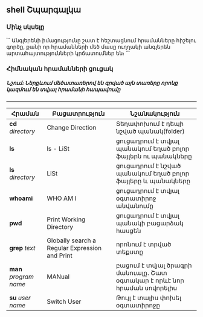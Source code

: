 shell Շպարգալկա
-------------
### Մինչ սկսելը

՝՝՝
Անգլերենի իմացությունը շատ է հեշտացնում հրամանները հիշելու գործը, քանի որ հրամանների
մեծ մասը ուղղակի անգլերեն արտահայտությունների կրճատումներ են։
՝՝՝

### Հիմնական հրամանների ցուցակ

##### Նշում։ Ներքևում մեծատառերով են գրված այն տառերը որոնք կազմում են տվյալ հրամանի հապավումը

-------------

Հրաման  | Բացատրություն | Նշանակություն
------------- | ------------- |-------------
**cd** *directory*  | Change Direction | Տեղափոխում է դեպի նշված պանակ(folder)
**ls**  | ls - LiSt | ցուցադրում է տվյալ պանակում եղած բոլոր ֆայլերն ու պանակները
**ls** *directory* | LiSt | ցուցադրում է նշված պանակում եղած բոլոր ֆայլերը և պանակները
**whoami** | WHO AM I | ցուցադրում է տվյալ օգտատիրոջ անվանումը
**pwd** | Print Working Directory | ցուցադրում է տվյալ պանակի բացարձակ հասցեն
**grep** *text* | Globally search a Regular Expression and Print |որոնում է տրված տեքստը
**man** *program name* | MANual | բացում է տվյալ ծրագրի մանուալը․ Շատ օգտակար է որևէ նոր հրաման սովորելիս
**su** *user name* | Switch User | Թույլ է տալիս փոխել օգտատիրոջը
